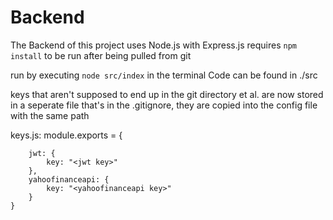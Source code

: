 # Backend

The Backend of this project uses Node.js with Express.js
requires `npm install` to be run after being pulled from git

run by executing `node src/index` in the terminal
Code can be found in ./src

keys that aren't supposed to end up in the git directory et al. are now stored in a seperate file that's in the .gitignore, they are copied into the config file with the same path

keys.js:
    module.exports = {

        jwt: {
            key: "<jwt key>"
        },
        yahoofinanceapi: {
            key: "<yahoofinanceapi key>"
        }
    }